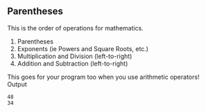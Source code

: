 ## Parentheses
This is the order of operations for mathematics.<br/>
1. Parentheses<br/>
2. Exponents (ie Powers and Square Roots, etc.)<br/>
3. Multiplication and Division (left-to-right)<br/>
4. Addition and Subtraction (left-to-right)<br/>

This goes for your program too when you use arithmetic operators!
<br/>
Output

```
48
34
```
